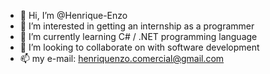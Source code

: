 - 👋 Hi, I’m @Henrique-Enzo
- 👀 I’m interested in getting an internship as a programmer
- 🌱 I’m currently learning C# / .NET programming language
- 💞️ I’m looking to collaborate on with software development
- 📫 my e-mail: henriquenzo.comercial@gmail.com

<!---
Henrique-Enzo/Henrique-Enzo is a ✨ special ✨ repository because its `README.md` (this file) appears on your GitHub profile.
You can click the Preview link to take a look at your changes.
--->
